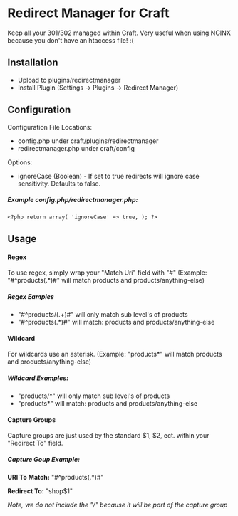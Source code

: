 # Redirect Manager for Craft

Keep all your 301/302 managed within Craft. Very useful when using NGINX because you don't have an htaccess file! :(

## Installation

* Upload to plugins/redirectmanager
* Install Plugin (Settings -> Plugins -> Redirect Manager)

## Configuration
Configuration File Locations:

* config.php under craft/plugins/redirectmanager
* redirectmanager.php under craft/config

Options:

* ignoreCase (Boolean) - If set to true redirects will ignore case sensitivity. Defaults to false.

##### Example config.php/redirectmanager.php:
`<?php
    return array(
        'ignoreCase' => true,
    );
?>`

## Usage

#### Regex
To use regex, simply wrap your "Match Uri" field with "#" (Example: "#^products(.*)#" will match products and products/anything-else)
##### Regex Eamples
* "#^products\/(.+)#" will only match sub level's of products
* "#^products(.*)#" will match: products and products/anything-else

#### Wildcard
For wildcards use an asterisk. (Example: "products*" will match products and products/anything-else)

##### Wildcard Examples:
* "products/*" will only match sub level's of products
* "products*" will match: products and products/anything-else

#### Capture Groups
Capture groups are just used by the standard $1, $2, ect. within your "Redirect To" field.

##### Capture Goup Example:
**URI To Match:**
	"#^products(.*)#"
	
**Redirect To:** "shop$1"

*Note, we do not include the "/" because it will be part of the capture group*
